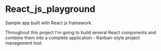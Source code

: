 # React_js_playground
Sample app built with React js framework.

Throughout this project I'm going to build several React components and combine them into a
complete application - Kanban-style project management tool.
